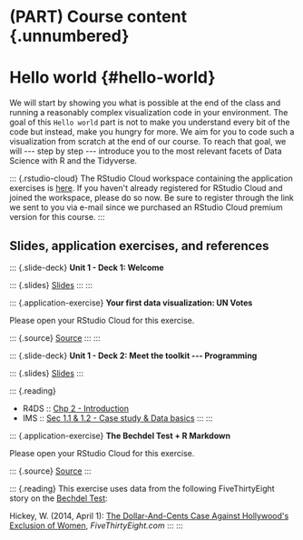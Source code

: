 # (PART) Course content {.unnumbered}

# Hello world {#hello-world}

We will start by showing you what is possible at the end of the class and running a reasonably complex visualization code in your environment.
The goal of this `Hello world` part is not to make you understand every bit of the code but instead, make you hungry for more.
We aim for you to code such a visualization from scratch at the end of our course.
To reach that goal, we will --- step by step --- introduce you to the most relevant facets of Data Science with R and the Tidyverse.

::: {.rstudio-cloud}
The RStudio Cloud workspace containing the application exercises is [here](https://rstudio.cloud/spaces/136405/projects).
If you haven't already registered for RStudio Cloud and joined the workspace, please do so now.
Be sure to register through the link we sent to you via e-mail since we purchased an RStudio Cloud premium version for this course.
:::

## Slides, application exercises, and references

::: {.slide-deck}
**Unit 1 - Deck 1: Welcome**

::: {.slides}
[Slides](https://lukas-jue.github.io/intro-tidyverse/slides/u1-d01-welcome/u1-d01-welcome.html#1)
:::
:::

::: {.application-exercise}
**Your first data visualization: UN Votes**

Please open your RStudio Cloud for this exercise.

::: {.source}
[Source](https://github.com/lukas-jue/intro-tidyverse/blob/master/docs/application-exercises/ae-01a-un-votes/unvotes.Rmd)
:::
:::

::: {.slide-deck}
**Unit 1 - Deck 2: Meet the toolkit --- Programming**

::: {.slides}
[Slides](https://lukas-jue.github.io/intro-tidyverse/slides/u1-d02-toolkit-r/u1-d02-toolkit-r.html)
:::

::: {.reading}
-   R4DS :: [Chp 2 - Introduction](https://r4ds.had.co.nz/explore-intro.html)
-   IMS :: [Sec 1.1 & 1.2 - Case study & Data basics](https://openintro-ims.netlify.app/getting-started-with-data.html#basic-stents-strokes)
:::
:::

::: {.application-exercise}
**The Bechdel Test + R Markdown**

Please open your RStudio Cloud for this exercise.

::: {.source}
[Source](https://github.com/lukas-jue/intro-tidyverse/blob/master/docs/application-exercises/ae-02-bechdel-rmarkdown/bechdel.Rmd)
:::

::: {.reading}
This exercise uses data from the following FiveThirtyEight story on the [Bechdel Test](https://en.wikipedia.org/wiki/Bechdel_test):

Hickey, W.
(2014, April 1): [The Dollar-And-Cents Case Against Hollywood's Exclusion of Women](https://github.com/lukas-jue/intro-tidyverse/blob/master/docs/application-exercises/ae-02-bechdel-rmarkdown/bechdel.Rmd), *FiveThirtyEight.com*
:::
:::
